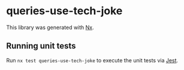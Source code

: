 # queries-use-tech-joke

This library was generated with [Nx](https://nx.dev).

## Running unit tests

Run `nx test queries-use-tech-joke` to execute the unit tests via [Jest](https://jestjs.io).
